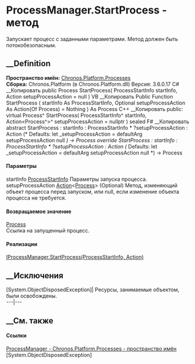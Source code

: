 # ProcessManager.StartProcess - метод
Запускает процесс с заданными параметрами. Метод должен быть потокобезопасным.
## __Definition
 **Пространство имён:**
[Chronos.Platform.Processes](N_Chronos_Platform_Processes.htm)  
 **Сборка:** Chronos.Platform (в Chronos.Platform.dll) Версия: 3.6.0.17
C# __Копировать
     public Process StartProcess(
    	ProcessStartInfo startInfo,
    	Action<Process> setupProcessAction = null
    )
VB __Копировать
     Public Function StartProcess ( 
    	startInfo As ProcessStartInfo,
    	Optional setupProcessAction As Action(Of Process) = Nothing
    ) As Process
C++ __Копировать
     public:
    virtual Process^ StartProcess(
    	ProcessStartInfo^ startInfo, 
    	Action<Process^>^ setupProcessAction = nullptr
    ) sealed
F# __Копировать
     abstract StartProcess : 
            startInfo : ProcessStartInfo * 
            ?setupProcessAction : Action<Process> 
    (* Defaults:
            let _setupProcessAction = defaultArg setupProcessAction null
    *)
    -> Process 
    override StartProcess : 
            startInfo : ProcessStartInfo * 
            ?setupProcessAction : Action<Process> 
    (* Defaults:
            let _setupProcessAction = defaultArg setupProcessAction null
    *)
    -> Process 
#### Параметры
startInfo
[ProcessStartInfo](https://learn.microsoft.com/dotnet/api/system.diagnostics.processstartinfo)
    Параметры запуска процесса.
setupProcessAction
[Action](https://learn.microsoft.com/dotnet/api/system.action-1)<[Process](https://learn.microsoft.com/dotnet/api/system.diagnostics.process)>
(Optional)
     Метод, изменяющий объект процесса перед запуском, или null, если изменение объекта процесса не требуется. 
#### Возвращаемое значение
[Process](https://learn.microsoft.com/dotnet/api/system.diagnostics.process)  
Ссылка на запущенный процесс.
#### Реализации
[IProcessManager.StartProcess(ProcessStartInfo,
Action<Process>)](M_Chronos_Platform_Processes_IProcessManager_StartProcess.htm)  
##  __Исключения
[System.ObjectDisposedException]| Ресурсы, занимаемые объектом, были
освобождены.  
---|---  
##  __См. также
#### Ссылки
[ProcessManager - ](T_Chronos_Platform_Processes_ProcessManager.htm)
[Chronos.Platform.Processes - пространство
имён](N_Chronos_Platform_Processes.htm)
[System.ObjectDisposedException]

